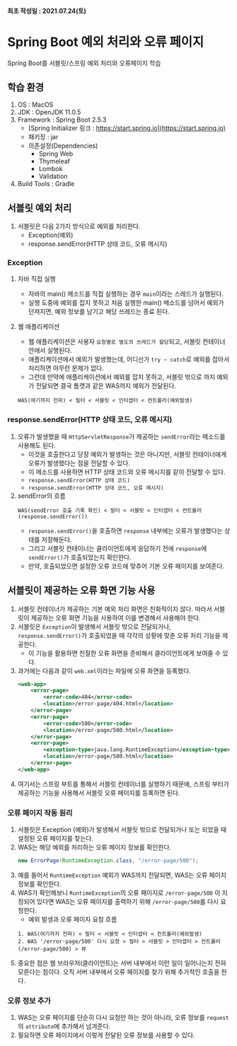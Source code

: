 #### 최초 작성일 : 2021.07.24(토)

# Spring Boot 예외 처리와 오류 페이지

Spring Boot를 서블릿/스프링 예외 처리와 오류페이지 학습

## 학습 환경

1. OS : MacOS
2. JDK : OpenJDK 11.0.5
3. Framework : Spring Boot 2.5.3
    - [Spring Initializer 링크 : https://start.spring.io](https://start.spring.io)
    - 패키징 : jar
    - 의존설정(Dependencies)
        - Spring Web
        - Thymeleaf
        - Lombok
        - Validation
4. Build Tools : Gradle

## 서블릿 예외 처리

1. 서블릿은 다음 2가지 방식으로 예외를 처리한다.
    - Exception(예외)
    - response.sendError(HTTP 상태 코드, 오류 메시지)

### Exception

1. 자바 직접 실행
    - 자바의 main() 메소드를 직접 실행하는 경우 `main`이라는 스레드가 실행된다.
    - 실행 도중에 예외를 잡지 못하고 처음 실행한 main() 메소드를 넘어서 예외가 던져지면, 예외 정보를 남기고 해당 쓰레드는 종료 된다.

2. 웹 애플리케이션
    - 웹 애플리케이션은 사용자 `요청별로 별도의 쓰레드가 할당`되고, 서블릿 컨테이너 안에서 실행된다.
    - 애플리케이션에서 예외가 발생했는데, 어디선가 `try ~ catch`로 예외를 잡아서 처리하면 아무런 문제가 없다.
    - 그런데 만약에 애플리케이션에서 예외를 잡지 못하고, 서블릿 밖으로 까지 예외가 전달되면 결국 톰캣과 같은 WAS까지 예외가 전달된다.
   ```text
   WAS(여기까지 전파) < 필터 < 서블릿 < 인터셉터 < 컨트롤러(예외발생)
   ```

### response.sendError(HTTP 상태 코드, 오류 메시지)

1. 오류가 발생했을 때 `HttpServletResponse`가 제공하는 `sendError`라는 메소드를 사용해도 된다.
    - 이것을 호출한다고 당장 예외가 발생하는 것은 아니지만, 서블릿 컨테이너에게 오류가 발생했다는 점을 전달할 수 있다.
    - 이 메소드를 사용하면 HTTP 상태 코드와 오류 메시지를 같이 전달할 수 있다.
    - `response.sendError(HTTP 상태 코드)`
    - `response.sendError(HTTP 상태 코드, 오류 메시지)`
2. sendError의 흐름
   ```text
   WAS(sendError 호출 기록 확인) < 필터 < 서블릿 < 인터셉터 < 컨트롤러(response.sendError())
   ```
    - `response.sendError()`을 호출하면 `response` 내부에는 오류가 발생했다는 상태를 저장해둔다.
    - 그리고 서블릿 컨테이너는 클라이언트에게 응답하기 전에 `response`에 `sendError()`가 호출되었는지 확인한다.
    - 만약, 호출되었으면 설정한 오류 코드에 맞추어 기본 오류 페이지를 보여준다.

## 서블릿이 제공하는 오류 화면 기능 사용

1. 서블릿 컨테이너가 제공하는 기본 예외 처리 화면은 친화적이지 않다. 따라서 서블릿이 제공하는 오류 화면 기능을 사용하여 이를 변경해서 사용해야 한다.
2. 서블릿은 `Exception`이 발생해서 서블릿 밖으로 전달되거나, `response.sendError()`가 호출되었을 때 각각의 상황에 맞춘 오류 처리 기능을 제공한다.
    - 이 기능을 활용하면 친절한 오류 화면을 준비해서 클라이언트에게 보여줄 수 있다.
3. 과거에는 다음과 같이 `web.xml`이라는 파일에 오류 화면을 등록했다.
   ```xml
   <web-app>
       <error-page> 
           <error-code>404</error-code> 
           <location>/error-page/404.html</location> 
       </error-page> 
       <error-page> 
           <error-code>500</error-code> 
           <location>/error-page/500.html</location> 
       </error-page> 
       <error-page> 
           <exception-type>java.lang.RuntimeException</exception-type> 
           <location>/error-page/500.html</location> 
       </error-page> 
   </web-app>
   ```
4. 여기서는 스프링 부트를 통해서 서블릿 컨테이너를 실행하기 때문에, 스프링 부터가 제공하는 기능을 사용해서 서블릿 오류 페이지를 등록하면 된다.

### 오류 페이지 작동 원리

1. 서블릿은 Exception (예외)가 발생해서 서블릿 밖으로 전달되거나 또는 되었을 때 설정된 오류 페이지를 찾는다.
2. WAS는 해당 예외를 처리하는 오류 페이지 정보를 확인한다.
   ```java
   new ErrorPage(RuntimeException.class, "/error-page/500");
   ```
3. 예를 들어서 `RuntimeException` 예외가 WAS까지 전달되면, WAS는 오류 페이지 정보를 확인한다.
4. WAS가 확인해보니 `RuntimeException`의 오류 페이지로 `/error-page/500` 이 지정되어 있다면 WAS는 오류 페이지를 출력하기 위해 `/error-page/500`를 다시 요청한다.
    - 예외 발생과 오류 페이지 요청 흐름
   ```text
   1. WAS(여기까지 전파) < 필터 < 서블릿 < 인터셉터 < 컨트롤러(예외발생)
   2. WAS '/error-page/500' 다시 요청 > 필터 > 서블릿 > 인터셉터 > 컨트롤러(/error-page/500) > 뷰
   ```
5. 중요한 점은 웹 브라우저(클라이언트)는 서버 내부에서 이런 일이 일어나는지 전혀 모른다는 점이다. 오직 서버 내부에서 오류 페이지를 찾기 위해 추가적인 호출을 한다.

### 오류 정보 추가

1. WAS는 오류 페이지를 단순히 다시 요청만 하는 것이 아니라, 오류 정보를 `request`의 `attribute`에 추가해서 넘겨준다.
2. 필요하면 오류 페이지에서 이렇게 전달된 오류 정보를 사용할 수 있다.